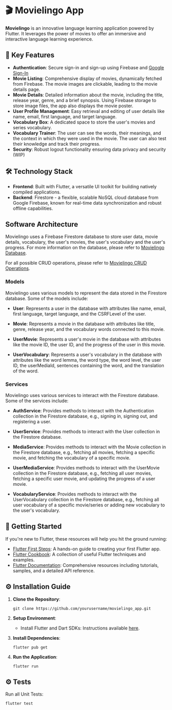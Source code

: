 # 🎬 Movielingo App

**Movielingo** is an innovative language learning application powered by Flutter. It leverages the power of movies to offer an immersive and interactive language learning experience.

## 🔑 Key Features

- **Authentication**: Secure sign-in and sign-up using Firebase and [Google Sign-In](https://pub.dev/packages/google_sign_in)
- **Movie Listing**: Comprehensive display of movies, dynamically fetched from Firebase. The movie images are clickable, leading to the movie details page.
- **Movie Details**: Detailed information about the movie, including the title, release year, genre, and a brief synopsis. Using Firebase storage to store image files, the app also displays the movie poster.
- **User Profile Management**: Easy retrieval and editing of user details like name, email, first language, and target language.
- **Vocabulary Box**: A dedicated space to store the user's movies and series vocabulary.
- **Vocabulary Trainer**: The user can see the words, their meanings, and the context in which they were used in the movie. The user can also test their knowledge and track their progress.
- **Security**: Robust logout functionality ensuring data privacy and security (WIP)

## 🛠️ Technology Stack

- **Frontend**: Built with Flutter, a versatile UI toolkit for building natively compiled applications.
- **Backend**: Firestore - a flexible, scalable NoSQL cloud database from Google Firebase, known for real-time data synchronization and robust offline capabilities.

## Software Architecture

Movielingo uses a Firebase Firestore database to store user data, movie details, vocabulary, the user's movies, the user's vocabulary and the user's progress. For more information on the database, please refer to [Movielingo Database](https://github.com/Movielingo/.github/blob/main/profile/README.md#-database).

For all possible CRUD operations, please refer to [Movielingo CRUD Operations](https://github.com/Movielingo/.github/blob/main/profile/README.md#-contribution-list).

### Models

Movielingo uses various models to represent the data stored in the Firestore database. Some of the models include:

- **User**: Represents a user in the database with attributes like name, email, first language, target language, and the CSRFLevel of the user.

- **Movie**: Represents a movie in the database with attributes like title, genre, release year, and the vocabulary words connected to this movie.

- **UserMovie**: Represents a user's movie in the database with attributes like the movie ID, the user ID, and the progress of the user in this movie.

- **UserVocabulary**: Represents a user's vocabulary in the database with attributes like the word lemma, the word type, the word level, the user ID, the userMediaId, sentences containing the word, and the translation of the word.

### Services

Movielingo uses various services to interact with the Firestore database. Some of the services include:

- **AuthService**: Provides methods to interact with the Authentication collection in the Firestore database, e.g., signing in, signing out, and registering a user.

- **UserService**: Provides methods to interact with the User collection in the Firestore database.

- **MediaService**: Provides methods to interact with the Movie collection in the Firestore database, e.g., fetching all movies, fetching a specific movie, and fetching the vocabulary of a specific movie.

- **UserMediaService**: Provides methods to interact with the UserMovie collection in the Firestore database, e.g., fetching all user movies, fetching a specific user movie, and updating the progress of a user movie.

- **VocabularyService**: Provides methods to interact with the UserVocabulary collection in the Firestore database, e.g., fetching all user vocabulary of a specific movie/series or adding new vocabulary to the user's vocabulary.

## 🚀 Getting Started

If you're new to Flutter, these resources will help you hit the ground running:

- [Flutter First Steps](https://docs.flutter.dev/get-started/codelab): A hands-on guide to creating your first Flutter app.
- [Flutter Cookbook](https://docs.flutter.dev/cookbook): A collection of useful Flutter techniques and examples.
- [Flutter Documentation](https://docs.flutter.dev/): Comprehensive resources including tutorials, samples, and a detailed API reference.

## ⚙️ Installation Guide

1. **Clone the Repository**:

   ```
   git clone https://github.com/yourusername/movielingo_app.git
   ```

2. **Setup Environment**:

   - Install Flutter and Dart SDKs: Instructions available [here](https://flutter.dev/docs/get-started/install).

3. **Install Dependencies**:

   ```
   flutter pub get
   ```

4. **Run the Application**:

   ```
   flutter run
   ```

## ⚙️ Tests

Run all Unit Tests:

```
flutter test
```
